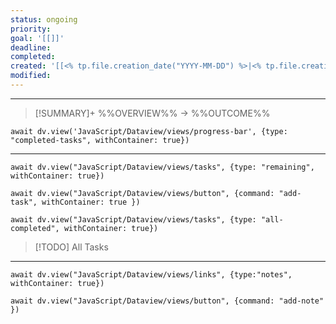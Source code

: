 ```yaml
---
status: ongoing
priority:
goal: '[[]]'
deadline:
completed:
created: '[[<% tp.file.creation_date("YYYY-MM-DD") %>|<% tp.file.creation_date("dddd, Do MMMM YYYY, HH:mm") %>]]'
modified:
---
```


---

> [!SUMMARY]+
> %%OVERVIEW%%
> → %%OUTCOME%%

```dataviewjs
await dv.view('JavaScript/Dataview/views/progress-bar', {type: "completed-tasks", withContainer: true})
```

---

```dataviewjs
await dv.view("JavaScript/Dataview/views/tasks", {type: "remaining", withContainer: true})
```

```dataviewjs
await dv.view("JavaScript/Dataview/views/button", {command: "add-task", withContainer: true })
```

```dataviewjs
await dv.view("JavaScript/Dataview/views/tasks", {type: "all-completed", withContainer: true})
```

> [!TODO] All Tasks <js-todo-callout></js-todo-callout>

---

```dataviewjs
await dv.view("JavaScript/Dataview/views/links", {type:"notes", withContainer: true})
```

```dataviewjs
await dv.view("JavaScript/Dataview/views/button", {command: "add-note" })
```
